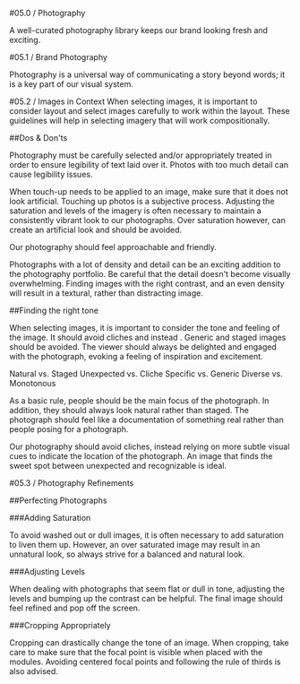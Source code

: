 #05.0 / Photography

A well-curated photography library keeps our brand looking fresh and exciting.

#05.1 / Brand Photography

Photography is a universal way of communicating a story beyond words; it is a key part of our visual system. 

#05.2 / Images in Context
When selecting images, it is important to consider layout and select images carefully to work within the layout. These guidelines will help in selecting imagery that will work compositionally.

##Dos & Don'ts

Photography must be carefully selected and/or appropriately treated in order to ensure legibility of text laid over it. Photos with too much detail can cause legibility issues.

When touch-up needs to be applied to an image, make sure that it does not look artificial. Touching up photos is a subjective process. Adjusting the saturation and levels of the imagery is often necessary to maintain a consistently vibrant look to our photographs. Over saturation however, can create an artificial look and should be avoided. 

Our photography should feel approachable and friendly.

Photographs with a lot of density and detail can be an exciting addition to the photography portfolio. Be careful that the detail doesn't become visually overwhelming. Finding images with the right contrast, and an even density will result in a textural, rather than distracting image.

##Finding the right tone

When selecting images, it is important to consider the tone and feeling of the image. It should avoid cliches and instead . Generic and staged images should be avoided. The viewer should always be delighted and engaged with the photograph, evoking a feeling of inspiration and excitement.

Natural vs. Staged
Unexpected vs. Cliche
Specific vs. Generic
Diverse vs. Monotonous

As a basic rule, people should be the main focus of the photograph. In addition, they should always look natural rather than staged. The photograph should feel like a documentation of something real rather than people posing for a photograph.

Our photography should avoid cliches, instead relying on more subtle visual cues to indicate the location of the photograph. An image that finds the sweet spot between unexpected and recognizable is ideal.

#05.3 / Photography Refinements

##Perfecting Photographs

###Adding Saturation

To avoid washed out or dull images, it is often necessary to add saturation to liven them up. However, an over saturated image may result in an unnatural look, so always strive for a balanced and natural look.

###Adjusting Levels

When dealing with photographs that seem flat or dull in tone, adjusting the levels and bumping up the contrast can be helpful. The final image should feel refined and pop off the screen.

###Cropping Appropriately

Cropping can drastically change the tone of an image. When cropping, take care to make sure that the focal point is visible when placed with the modules. Avoiding centered focal points and following the rule of thirds is also advised.